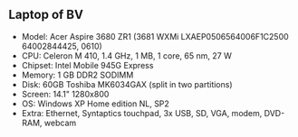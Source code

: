 ## Laptop of BV

* Model: Acer Aspire 3680 ZR1 (3681 WXMi LXAEP0506564006F1C2500 64002844425, 0610)
* CPU: Celeron M 410, 1.4 GHz, 1 MB, 1 core, 65 nm, 27 W
* Chipset: Intel Mobile 945G Express
* Memory: 1 GB DDR2 SODIMM
* Disk: 60GB Toshiba MK6034GAX (split in two partitions)
* Screen: 14.1" 1280x800
* OS: Windows XP Home edition NL, SP2
* Extra: Ethernet, Syntaptics touchpad, 3x USB, SD, VGA, modem, DVD-RAM, webcam